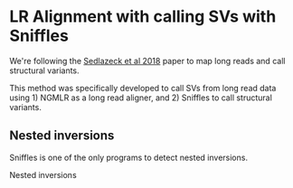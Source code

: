 # LR Alignment with calling SVs with Sniffles

We're following the [Sedlazeck et al 2018](https://www.ncbi.nlm.nih.gov/pmc/articles/PMC5990442/) paper to map long reads and call structural variants. 

This method was specifically developed to call SVs from long read data using 1) NGMLR as a long read aligner, and 2) Sniffles to call structural variants. 


## Nested inversions

Sniffles is one of the only programs to detect nested inversions. 

Nested inversions 

